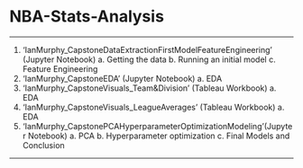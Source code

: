# NBA-Stats-Analysis

--- 
1.	‘IanMurphy_CapstoneDataExtractionFirstModelFeatureEngineering’ (Jupyter Notebook)
a.	Getting the data
b.	Running an initial model 
c.	Feature Engineering 
2.	‘IanMurphy_CapstoneEDA’ (Jupyter Notebook)
a.	EDA
3.	‘IanMurphy_CapstoneVisuals_Team&Division’ (Tableau Workbook)
a.	EDA 
4.	‘IanMurphy_CapstoneVisuals_LeagueAverages’ (Tableau Workbook)
a.	EDA 
5.	‘IanMurphy_CapstonePCAHyperparameterOptimizationModeling’(Jupyter Notebook)
a.	PCA
b.	Hyperparameter optimization
c.	Final Models and Conclusion 
--- 

